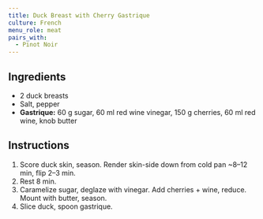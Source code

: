 ```yaml
---
title: Duck Breast with Cherry Gastrique
culture: French
menu_role: meat
pairs_with:
  - Pinot Noir
---
```


## Ingredients
- 2 duck breasts
- Salt, pepper
- **Gastrique:** 60 g sugar, 60 ml red wine vinegar, 150 g cherries, 60 ml red wine, knob butter

## Instructions
1. Score duck skin, season. Render skin-side down from cold pan ~8–12 min, flip 2–3 min.
2. Rest 8 min.
3. Caramelize sugar, deglaze with vinegar. Add cherries + wine, reduce. Mount with butter, season.
4. Slice duck, spoon gastrique.
